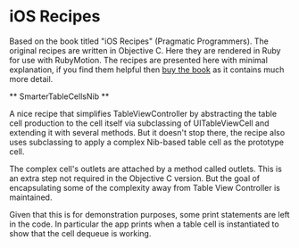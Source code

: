 iOS Recipes
===========

Based on the book titled "iOS Recipes" (Pragmatic Programmers).  The original recipes are written in Objective C.  Here they are rendered in Ruby for use with RubyMotion.  The recipes are presented here with minimal explanation, if you find them helpful then [buy the book][Recipes] as it contains much more detail.

[Recipes]: http://pragprog.com/book/cdirec/ios-recipes

** SmarterTableCellsNib **

A nice recipe that simplifies TableViewController by abstracting the table cell production to the cell itself via subclassing of UITableViewCell and extending it with several methods.  But it doesn't stop there, the recipe also uses subclassing to apply a complex Nib-based table cell as the prototype cell.

The complex cell's outlets are attached by a method called outlets.  This is an extra step not required in the Objective C version.  But the goal of encapsulating some of the complexity away from Table View Controller is maintained.

Given that this is for demonstration purposes, some print statements are left in the code.  In particular the app prints when a table cell is instantiated to show that the cell dequeue is working.
